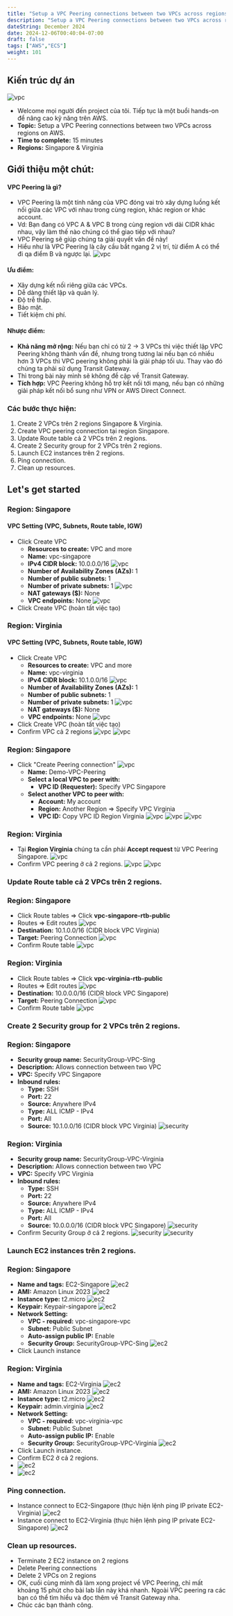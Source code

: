 ```yaml
---
title: "Setup a VPC Peering connections between two VPCs across regions on AWS."
description: "Setup a VPC Peering connections between two VPCs across regions on AWS."
dateString: December 2024
date: 2024-12-06T00:40:04-07:00
draft: false
tags: ["AWS","ECS"]
weight: 101
---
```

## Kiến trúc dự án
![vpc](/images/vpc-peering/VPC-peering.png)
-   Welcome mọi người đến project của tôi. Tiếp tục là một buổi hands-on để nâng cao kỹ năng trên AWS.
-   **Topic:** Setup a VPC Peering connections between two VPCs across regions on AWS.
-   **Time to complete:** 15 minutes
-   **Regions:** Singapore & Virginia
## Giới thiệu một chút:
#### VPC Peering là gì?
-   VPC Peering là một tính năng của VPC đóng vai trò xây dựng luồng kết nối giữa các VPC với nhau trong cùng region, khác region or khác account.
-   Vd:  Bạn đang có VPC A & VPC B trong cùng region với dải CIDR khác nhau, vậy làm thế nào chúng có thể giao tiếp với nhau?
-   VPC Peering sẽ giúp chúng ta giải quyết vấn đề này!
-   Hiểu như là VPC Peering là cây cầu bắt ngang 2 vị trí, từ điểm A có thể đi qa điểm B và ngược lại.
![vpc](/images/vpc-peering/VPC-peering-1.png)
#### Ưu điểm:
-   Xây dựng kết nối riêng giữa các VPCs.
-   Dễ dàng thiết lập và quản lý.
-   Độ trễ thấp.
-   Bảo mật.
-   Tiết kiệm chi phí.
#### Nhược điểm:
-   **Khả năng mở rộng:** Nếu bạn chỉ có từ 2 -> 3 VPCs thì việc thiết lập VPC Peering không thành vấn đề, nhưng trong tương lai nếu bạn có nhiều hơn 3 VPCs thì VPC peering không phải là giải pháp tối ưu. Thay vào đó chúng ta phải sử dụng Transit Gateway.
-   Thì trong bài này mình sẽ không đề cập về Transit Gateway.
-   **Tích hợp:** VPC Peering không hỗ trợ kết nối tới mạng, nếu bạn có những giải pháp kết nối bổ sung như VPN or AWS Direct Connect.
### Các bước thực hiện:
1.  Create 2 VPCs trên 2 regions Singapore & Virginia.
2.  Create VPC peering connection tại region Singapore.
3.  Update Route table cả 2 VPCs trên 2 regions.
4.  Create 2 Security group for 2 VPCs trên 2 regions.
5.  Launch EC2 instances trên 2 regions.
6.  Ping connection.
7.  Clean up resources.
## Let's get started
### Region: Singapore
#### VPC Setting (VPC, Subnets, Route table, IGW)
-   Click Create VPC
    -   **Resources to create:** VPC and more
    -   **Name:** vpc-singapore
    -   **IPv4 CIDR block:** 10.0.0.0/16
       ![vpc](/images/vpc-peering/vpc1.png)
    -   **Number of Availability Zones (AZs):** 1
    -   **Number of public subnets:** 1
    -   **Number of private subnets:** 1
        ![vpc](/images/vpc-peering/vpc2.png)
    -   **NAT gateways ($):** None
    -   **VPC endpoints:** None
       ![vpc](/images/vpc-peering/vpc3.png)
- Click Create VPC (hoàn tất việc tạo)
### Region: Virginia
#### VPC Setting (VPC, Subnets, Route table, IGW)
-   Click Create VPC
    -   **Resources to create:** VPC and more
    -   **Name:** vpc-virginia
    -   **IPv4 CIDR block:** 10.1.0.0/16
       ![vpc](/images/vpc-peering/vpc-vir-1.png)
    -   **Number of Availability Zones (AZs):** 1
    -   **Number of public subnets:** 1
    -   **Number of private subnets:** 1
       ![vpc](/images/vpc-peering/vpc-vir-2.png)
    -   **NAT gateways ($):** None
    -   **VPC endpoints:** None
       ![vpc](/images/vpc-peering/vpc-vir-3.png)
- Click Create VPC (hoàn tất việc tạo)
- Confirm VPC cả 2 regions
![vpc](/images/vpc-peering/confirm-vpc-sing.png)
![vpc](/images/vpc-peering/confirm-vpc-virginia.png)
### Region: Singapore
-   Click "Create Peering connection"
   ![vpc](/images/vpc-peering/vpc5.png)
    -   **Name:** Demo-VPC-Peering
    -   **Select a local VPC to peer with:**
        -   **VPC ID (Requester):** Specify VPC Singapore
    -   **Select another VPC to peer with:**
        -   **Account:** My account
        -   **Region:** Another Region => Specify VPC Virginia
        -   **VPC ID:** Copy VPC ID Region Virginia
          ![vpc](/images/vpc-peering/vpc6.png)
          ![vpc](/images/vpc-peering/vpc7.png)
          ![vpc](/images/vpc-peering/vpc8.png)
### Region: Virginia
-  Tại **Region Virginia** chúng ta cần phải **Accept request** từ VPC Peering Singapore.
![vpc](/images/vpc-peering/vpc9.png)
-  Confirm VPC peering ở cả 2 regions.
![vpc](/images/vpc-peering/vpc10.png)
![vpc](/images/vpc-peering/vpc11.png)
### Update Route table cả 2 VPCs trên 2 regions.
### Region: Singapore
-   Click Route tables => Click **vpc-singapore-rtb-public**
-   Routes => Edit routes
   ![vpc](/images/vpc-peering/rtb-sing.png)
-   **Destination:** 10.1.0.0/16 (CIDR block VPC Virginia)
-   **Target:** Peering Connection
   ![vpc](/images/vpc-peering/rtb-sing1.png)
-   Confirm Route table
   ![vpc](/images/vpc-peering/rtb-sing2.png)
### Region: Virginia
-   Click Route tables => Click **vpc-virginia-rtb-public**
-   Routes => Edit routes
   ![vpc](/images/vpc-peering/rtb-virgi.png)
-   **Destination:** 10.0.0.0/16 (CIDR block VPC Singapore)
-   **Target:** Peering Connection
   ![vpc](/images/vpc-peering/rtb-virgi-1.png)
-   Confirm Route table
   ![vpc](/images/vpc-peering/rtb-virgi-2.png)
### Create 2 Security group for 2 VPCs trên 2 regions.
### Region: Singapore
-   **Security group name:** SecurityGroup-VPC-Sing
-   **Description:** Allows connection between two VPC
-   **VPC:** Specify VPC Singapore
-   **Inbound rules:**
    -   **Type:** SSH
    -   **Port:** 22
    -   **Source:** Anywhere IPv4
    -   **Type:** ALL ICMP - IPv4
    -   **Port:** All
    -   **Source:** 10.1.0.0/16 (CIDR block VPC Virginia)
       ![security](/images/vpc-peering/sg-vpc-sing.png)
### Region: Virginia
-   **Security group name:** SecurityGroup-VPC-Virginia
-   **Description:** Allows connection between two VPC
-   **VPC:** Specify VPC Virginia
-   **Inbound rules:**
    -   **Type:** SSH
    -   **Port:** 22
    -   **Source:** Anywhere IPv4
    -   **Type:** ALL ICMP - IPv4
    -   **Port:** All
    -   **Source:** 10.0.0.0/16 (CIDR block VPC Singapore)
       ![security](/images/vpc-peering/sg-vpc-virginia.png)
- Confirm Security Group ở cả 2 regions.
 ![security](/images/vpc-peering/confirm-sg-sing.png)
 ![security](/images/vpc-peering/confirm-sg-virginia.png)
### Launch EC2 instances trên 2 regions.
### Region: Singapore
-   **Name and tags:** EC2-Singapore
   ![ec2](/images/vpc-peering/ec2.png)
-   **AMI:** Amazon Linux 2023
   ![ec2](/images/vpc-peering/ec2-1.png)
-   **Instance type:** t2.micro
   ![ec2](/images/vpc-peering/ec2-2.png)
-   **Keypair:** Keypair-singapore
   ![ec2](/images/vpc-peering/ec2-3.png)
-   **Network Setting:**
    -   **VPC - required:** vpc-singapore-vpc
    -   **Subnet:** Public Subnet
    -   **Auto-assign public IP:** Enable
    -   **Security Group:** SecurityGroup-VPC-Sing
       ![ec2](/images/vpc-peering/ec2-4.png)
- Click Launch instance
### Region: Virginia
-   **Name and tags:** EC2-Virginia
   ![ec2](/images/vpc-peering/ec2-virginia.png)
-   **AMI:** Amazon Linux 2023
   ![ec2](/images/vpc-peering/ec2-virginia-1.png)
-   **Instance type:** t2.micro
   ![ec2](/images/vpc-peering/ec2-virginia-2.png)
-   **Keypair:** admin.virginia
   ![ec2](/images/vpc-peering/ec2-virginia-3.png)
-   **Network Setting:**
    -   **VPC - required:** vpc-virginia-vpc
    -   **Subnet:** Public Subnet
    -   **Auto-assign public IP:** Enable
    -   **Security Group:** SecurityGroup-VPC-Virginia
       ![ec2](/images/vpc-peering/ec2-virginia-4.png)
- Click Launch instance.
- Confirm EC2 ở cả 2 regions.
- ![ec2](/images/vpc-peering/confirm-ec2-singapore.png)
- ![ec2](/images/vpc-peering/confirm-ec2-virginia.png)
### Ping connection.
-   Instance connect to EC2-Singapore (thực hiện lệnh ping IP private EC2-Virginia)
   ![ec2](/images/vpc-peering/ssh-ec2-singapore.png)
-   Instance connect to EC2-Virginia (thực hiện lệnh ping IP private EC2-Singapore)
   ![ec2](/images/vpc-peering/ssh-ec2-virginia.png)
### Clean up resources.
-   Terminate 2 EC2 instance on 2 regions
-   Delete Peering connections
-   Delete 2 VPCs on 2 regions
-   OK, cuối cùng mình đã làm xong project về VPC Peering, chỉ mất khoảng 15 phút cho bài lab lần này khá nhanh. Ngoài VPC peering ra các bạn có thể tìm hiểu và đọc thêm về Transit Gateway nha.
-   Chúc các bạn thành công.
